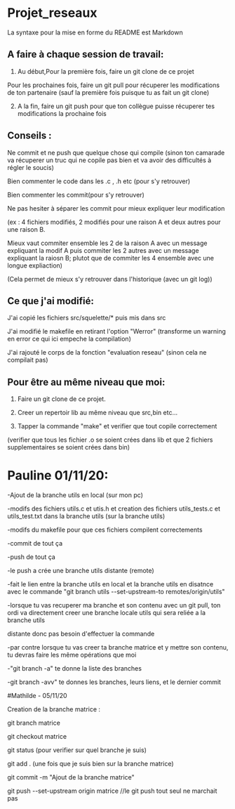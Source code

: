 # Projet_reseaux

La syntaxe pour la mise en forme du README est Markdown

## A faire à chaque session de travail:

1) Au début,Pour la première fois, faire un git clone de ce projet

Pour les prochaines fois, faire un git pull pour récuperer les modifications de ton partenaire (sauf la première fois puisque tu as fait un git clone)

2) A la fin, faire un git push pour que ton collègue puisse récuperer tes modifications la prochaine fois


## Conseils :

Ne commit et ne push que quelque chose qui compile (sinon ton camarade va récuperer un truc qui ne copile pas bien et va avoir des difficultés à régler le soucis)

Bien commenter le code dans les .c , .h  etc (pour s'y retrouver)


Bien commenter les commit(pour s'y retrouver)
  
Ne pas hesiter à séparer les commit pour mieux expliquer leur modification

(ex : 4 fichiers modifiés, 2 modifiés pour une raison A et deux autres pour une raison B.

Mieux vaut commiter ensemble les 2 de la raison A avec un message expliquant la modif A puis commiter les 2 autres avec un message expliquant la raiosn B; plutot                            que de commiter les 4 ensemble avec une longue expliaction)

(Cela permet de mieux s'y retrouver dans l'historique (avec un git log))



## Ce que j'ai modifié:
 
J'ai copié les fichiers src/squelette/* puis mis dans src 

J'ai modifié le makefile en retirant l'option "Werror" (transforme un warning en error ce qui ici empeche la compilation)
 
J'ai rajouté le corps de la fonction "evaluation reseau" (sinon cela ne compilait pas)
 
 

## Pour être au même niveau que moi:

1) Faire un git clone de ce projet.

2) Creer un repertoir lib au même niveau que src,bin etc...

3) Tapper la commande "make" et verifier que tout copile correctement 

(verifier que tous les fichier .o se soient crées dans lib et que 2 fichiers supplementaires se soient crées dans bin)


 
# Pauline 01/11/20:

-Ajout de la branche utils en local (sur mon pc)

-modifs des fichiers utils.c et utis.h et creation des fichiers utils_tests.c et utils_test.txt dans la branche utils (sur la branche utils)

-modifs du makefile pour que ces fichiers compilent correctements

-commit de tout ça

-push de tout ça 

-le push a crée une branche utils distante (remote)

-fait le lien entre la branche utils en local et la branche utils en disatnce avec le commande "git branch utils --set-upstream-to remotes/origin/utils"

-lorsque tu vas recuperer ma branche et son contenu avec un git pull, ton ordi va directement creer une branche locale utils qui sera reliée a la branche utils 

distante donc pas besoin d'effectuer la commande 

-par contre lorsque tu vas creer ta branche matrice et y mettre son contenu, tu devras faire les même opérations que moi

-"git branch -a" te donne la liste des branches

-git branch -avv" te donnes les branches, leurs liens, et le dernier commit 


#Mathilde - 05/11/20

Creation de la branche matrice : 

git branch matrice

git checkout matrice

git status (pour verifier sur quel branche je suis)

git add .     (une fois que je suis bien sur la branche matrice)

git commit -m "Ajout de la branche matrice"

git push --set-upstream origin matrice //le git push tout seul ne marchait pas





 
